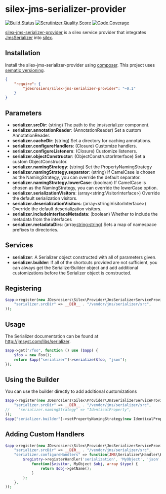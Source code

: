 silex-jms-serializer-provider
============================

[![Build Status](https://travis-ci.org/jdesrosiers/silex-jms-serializer-provider.png?branch=master)](https://travis-ci.org/jdesrosiers/silex-jms-serializer-provider)
[![Scrutinizer Quality Score](https://scrutinizer-ci.com/g/jdesrosiers/silex-jms-serializer-provider/badges/quality-score.png?s=30b8cd0e1f6a2cb5bd36e9593c86a4bf77fca905)](https://scrutinizer-ci.com/g/jdesrosiers/silex-jms-serializer-provider/)
[![Code Coverage](https://scrutinizer-ci.com/g/jdesrosiers/silex-jms-serializer-provider/badges/coverage.png?s=020eab2f4a91160daa47d31f56eb2c9031da2f51)](https://scrutinizer-ci.com/g/jdesrosiers/silex-jms-serializer-provider/)

[silex-jms-serializer-provider](https://github.com/jdesrosiers/silex-jms-serializer-provider) is a silex service provider
that integrates [JmsSerializer](https://github.com/schmittjoh/serializer) into [silex](https://github.com/fabpot/Silex).

Installation
------------
Install the silex-jms-serializer-provider using [composer](http://getcomposer.org/).  This project uses [sematic versioning](http://semver.org/).

```json
{
    "require": {
        "jdesrosiers/silex-jms-serializer-provider": "~0.1"
    }
}
```

Parameters
----------
* **serializer.srcDir**: (string) The path to the jms/serializer component.
* **serializer.annotationReader**: (AnnotationReader) Set a custom AnnotationReader.
* **serializer.cacheDir**: (string) Set a directory for caching annotations.
* **serializer.configureHandlers**: (Closure) Customize handlers.
* **serializer.configureListeners**: (Closure) Customize listeners.
* **serializer.objectConstructor**: (ObjectConstructorInterface) Set a custom ObjectConstructor.
* **serializer.namingStrategy**: (string) Set the PropertyNamingStrategy
* **serializer.namingStrategy.separator**: (string) If CamelCase is chosen as the NamingStrategy, you can override the default separator.
* **serializer.namingStrategy.lowerCase**: (boolean) If CamelCase is chosen as the NamingStrategy, you can override the lowerCase option.
* **serializer.serializationVisitors**: (array\<string:VisitorInterface\>) Override the default serialization visitors.
* **serializer.deserializationVisitors**: (array\<string:VisitorInterface\>) Override the default deserialization visitors.
* **serializer.includeInterfaceMetadata**: (boolean) Whether to include the metadata from the interfaces
* **serializer.metadataDirs**: (array<string:string>) Sets a map of namespace prefixes to directories.

Services
--------
* **serializer**: A Serializer object constructed with all of parameters given.
* **serializer.builder**: If all of the shortcuts provided are not sufficient, you can always get the SerializerBuilder
object and add additional customizations before the Serializer object is constructed.

Registering
-----------
```php
$app->register(new JDesrosiers\Silex\Provider\JmsSerializerServiceProvider(), array(
    "serializer.srcDir" => __DIR__ . "/vendor/jms/serializer/src",
));
```

Usage
-----
The Serializer documentation can be found at http://jmsyst.com/libs/serializer.

```php
$app->get("/foo", function () use ($app) {
    $foo = new Foo();
    return $app["serializer"]->serialize($foo, "json");
});
```

Using the Builder
-----------------
You can use the builder directly to add additional customizations

```php
$app->register(new JDesrosiers\Silex\Provider\JmsSerializerServiceProvider(), array(
    "serializer.srcDir" => __DIR__ . "/vendor/jms/serializer/src",
//    "serializer.namingStrategy" => "IdenticalProperty",
));
$app["serializer.builder"]->setPropertyNamingStrategy(new IdenticalPropertyNamingStrategy());
```

Adding Custom Handlers
----------------------
```php
$app->register(new JDesrosiers\Silex\Provider\JmsSerializerServiceProvider(), array(
    "serializer.srcDir" => __DIR__ . "/vendor/jms/serializer/src",
    "serializer.configureHandlers" => function(JMS\Serializer\Handler\HandlerRegistry $registry) {
        $registry->registerHandler('serialization', 'MyObject', 'json',
            function($visitor, MyObject $obj, array $type) {
                return $obj->getName();
            }
        );
    },
));
```
